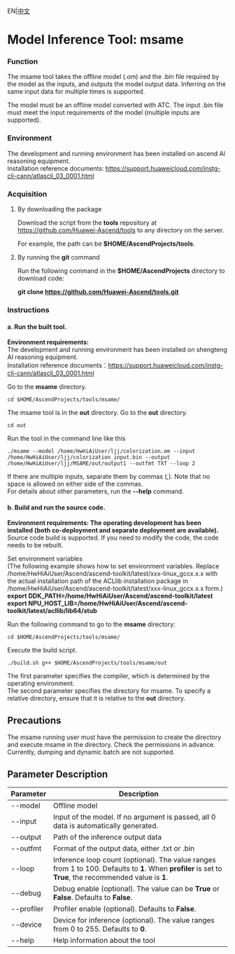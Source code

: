 EN|[中文](README.md)

# Model Inference Tool: msame

### Function

The msame tool takes the offline model (.om) and the .bin file required by the model as the inputs, and outputs the model output data. Inferring on the same input data for multiple times is supported.

The model must be an offline model converted with  ATC. The input .bin file must meet the input requirements of the model (multiple inputs are supported).

### Environment

The development and running environment has been installed on ascend AI reasoning equipment.  
Installation reference documents: https://support.huaweicloud.com/instg-cli-cann/atlascli_03_0001.html

### Acquisition

1. By downloading the package
   
   Download the script from the **tools** repository at https://github.com/Huawei-Ascend/tools to any directory on the server.
   
   For example, the path can be **$HOME/AscendProjects/tools**.

2. By running the **git** command
   
   Run the following command in the **$HOME/AscendProjects** directory to download code:
   
   **git clone https://github.com/Huawei-Ascend/tools.git**

### Instructions

#### a. Run the built tool.

**Environment requirements:**  
The development and running environment has been installed on shengteng AI reasoning equipment.  
Installation reference documents：https://support.huaweicloud.com/instg-cli-cann/atlascli_03_0001.html

Go to the **msame** directory.
```
cd $HOME/AscendProjects/tools/msame/
```

The msame tool is in the **out** directory. Go to the **out** directory.
```
cd out
```


Run the tool in the command line like this
```
./msame --model /home/HwHiAiUser/ljj/colorization.om --input /home/HwHiAiUser/ljj/colorization_input.bin --output /home/HwHiAiUser/ljj/MSAME/out/output1 --outfmt TXT --loop 2
```

If there are multiple inputs, separate them by commas (,). Note that no space is allowed on either side of the commas.   
For details about other parameters, run the **--help** command.

#### b. Build and run the source code.

**Environment requirements: The  operating development has been installed (both co-deployment and separate deployment are available).**   
Source code build is supported. If you need to modify the code, the code needs to be rebuilt.   

Set environment variables  
(The following example shows how to set environment variables. Replace /home/HwHiAiUser/Ascend/ascend-toolkit/latest/xxx-linux_gccx.x.x with the actual installation path of the ACLlib installation package in /home/HwHiAiUser/Ascend/ascend-toolkit/latest/xxx-linux_gccx.x.x form.)  
**export DDK_PATH=/home/HwHiAiUser/Ascend/ascend-toolkit/latest**  
**export NPU_HOST_LIB=/home/HwHiAiUser/Ascend/ascend-toolkit/latest/acllib/lib64/stub** 

Run the following command to go to the **msame** directory:
```
cd $HOME/AscendProjects/tools/msame/
```
Execute the build script.
```
./build.sh g++ $HOME/AscendProjects/tools/msame/out
```
The first parameter specifies the compiler, which is determined by the operating environment.   
The second parameter specifies the directory for msame. To specify a relative directory, ensure that it is relative to the **out** directory.

## Precautions

The msame running user must have the permission to create the directory and execute msame in the directory. Check the permissions in advance.   
Currently, dumping and dynamic batch are not supported.

## Parameter Description

| Parameter| Description
|---------- |----------
| --model   | Offline model
| --input   | Input of the model. If no argument is passed, all 0 data is automatically generated.
| --output  | Path of the inference output data
| --outfmt  | Format of the output data, either .txt or .bin
| --loop    | Inference loop count (optional). The value ranges from 1 to 100. Defaults to **1**. When **profiler** is set to **True**, the recommended value is **1**.
| --debug   | Debug enable (optional). The value can be **True** or **False**. Defaults to **False**.
| --profiler| Profiler enable (optional). Defaults to **False**.
| --device  | Device for inference (optional). The value ranges from 0 to 255. Defaults to **0**.
| --help    | Help information about the tool

